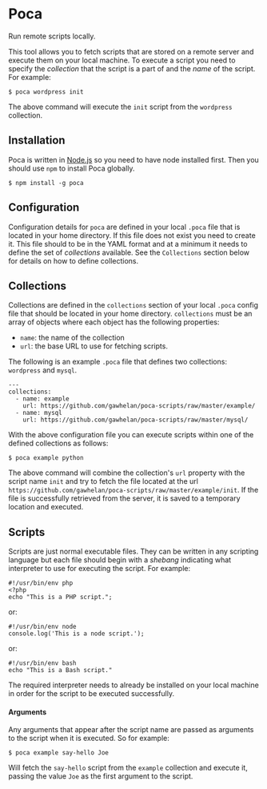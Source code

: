 Poca
====

Run remote scripts locally.

This tool allows you to fetch scripts that are stored on a remote
server and execute them on your local machine. To execute a script
you need to specify the *collection* that the script is a part of and
the *name* of the script. For example:

    $ poca wordpress init

The above command will execute the `init` script from the `wordpress`
collection.

## Installation

Poca is written in [Node.js](https://nodejs.org/) so you need to
have node installed first. Then you should use `npm` to install Poca
globally.

    $ npm install -g poca

## Configuration

Configuration details for `poca` are defined in your local `.poca`
file that is located in your home directory. If this file does not
exist you need to create it. This file should to be in the YAML
format and at a minimum it needs to define the set of *collections*
available. See the `Collections` section below for details on how to
define collections.

## Collections

Collections are defined in the `collections` section of your local
`.poca` config file that should be located in your home directory.
`collections` must be an array of objects where each object has the
following properties:

  - `name`: the name of the collection
  - `url`: the base URL to use for fetching scripts.

The following is an example `.poca` file that defines two
collections: `wordpress` and `mysql`.

    ---
    collections:
      - name: example
        url: https://github.com/gawhelan/poca-scripts/raw/master/example/
      - name: mysql
        url: https://github.com/gawhelan/poca-scripts/raw/master/mysql/

With the above configuration file you can execute scripts within
one of the defined collections as follows:

    $ poca example python

The above command will combine the collection's `url` property with
the script name `init` and try to fetch the file located at the url
`https://github.com/gawhelan/poca-scripts/raw/master/example/init`.
If the file is successfully retrieved from the server, it is saved
to a temporary location and executed.

## Scripts

Scripts are just normal executable files. They can be written in
any scripting language but each file should begin with a *shebang*
indicating what interpreter to use for executing the script. For
example:

    #!/usr/bin/env php
    <?php
    echo "This is a PHP script.";

or:

    #!/usr/bin/env node
    console.log('This is a node script.');

or:

    #!/usr/bin/env bash
    echo "This is a Bash script."

The required interpreter needs to already be installed on your local
machine in order for the script to be executed successfully.

#### Arguments

Any arguments that appear after the script name are passed as
arguments to the script when it is executed. So for example:

    $ poca example say-hello Joe

Will fetch the `say-hello` script from the `example` collection and
execute it, passing the value `Joe` as the first argument to the
script.

